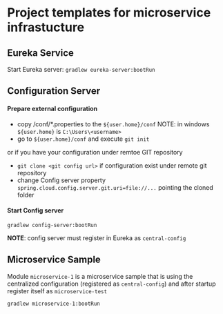 # Project templates for microservice infrastucture 


## Eureka Service

Start Eureka server: `gradlew eureka-server:bootRun`

## Configuration Server

#### Prepare external configuration

- copy /conf/*.properties to the `${user.home}/conf`
NOTE: in windows `${user.home}` is `C:\Users\<username>`
- go to `${user.home}/conf` and execute `git init` 

or if you have your configuration under remtoe GIT repository

- `git clone <git config url>` if configuration exist under remote git repository
- change Config server property `spring.cloud.config.server.git.uri=file://...` pointing the cloned folder

#### Start Config server
`gradlew config-server:bootRun`

**NOTE**: config server must register in Eureka as `central-config` 

## Microservice Sample

Module `microservice-1` is a microservice sample that is using the centralized configuration (registered as `central-config`)
and after startup register itself as `microservice-test`

`gradlew microservice-1:bootRun`